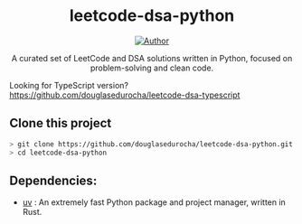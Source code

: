 <h1 align="center">leetcode-dsa-python</h1>
</p>
<p align="center">
<a href="https://github.com/douglasedurocha"><img title="Author" src="https://img.shields.io/badge/Author-douglasedurocha-blue.svg?style=for-the-badge&logo=github"></a>
</p>

<p align="center">A curated set of LeetCode and DSA solutions written in Python, focused on problem-solving and clean code.</p>

Looking for TypeScript version? https://github.com/douglasedurocha/leetcode-dsa-typescript

## Clone this project

```bash
> git clone https://github.com/douglasedurocha/leetcode-dsa-python.git
> cd leetcode-dsa-python
```

## Dependencies:

+ [uv](https://docs.astral.sh/uv/) : An extremely fast Python package and project manager, written in Rust.